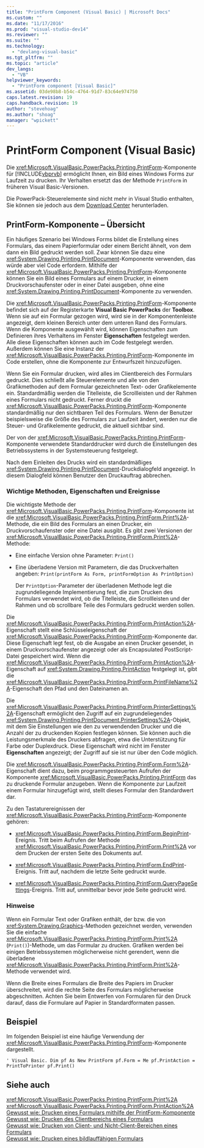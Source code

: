 ```yaml
---
title: "PrintForm Component (Visual Basic) | Microsoft Docs"
ms.custom: ""
ms.date: "11/17/2016"
ms.prod: "visual-studio-dev14"
ms.reviewer: ""
ms.suite: ""
ms.technology: 
  - "devlang-visual-basic"
ms.tgt_pltfrm: ""
ms.topic: "article"
dev_langs: 
  - "VB"
helpviewer_keywords: 
  - "PrintForm component [Visual Basic]"
ms.assetid: 03de98b8-b54c-4764-91d7-83c64e974750
caps.latest.revision: 19
caps.handback.revision: 19
author: "stevehoag"
ms.author: "shoag"
manager: "wpickett"
---
```

# PrintForm Component (Visual Basic)
Die <xref:Microsoft.VisualBasic.PowerPacks.Printing.PrintForm>\-Komponente für [!INCLUDE[vbprvb](../../../csharp/programming-guide/concepts/linq/includes/vbprvb_md.md)] ermöglicht Ihnen, ein Bild eines Windows Forms zur Laufzeit zu drucken. Ihr Verhalten ersetzt das der Methode `PrintForm` in früheren Visual Basic\-Versionen.  
  
 Die PowerPack\-Steuerelemente sind nicht mehr in Visual Studio enthalten, Sie können sie jedoch aus dem [Download Center](http://www.microsoft.com/en-us/download/details.aspx?id=25169) herunterladen.  
  
## PrintForm\-Komponente – Übersicht  
 Ein häufiges Szenario bei Windows Forms bildet die Erstellung eines Formulars, das einem Papierformular oder einem Bericht ähnelt, von dem dann ein Bild gedruckt werden soll. Zwar können Sie dazu eine <xref:System.Drawing.Printing.PrintDocument>\-Komponente verwenden, das würde aber viel Code erfordern. Mithilfe der <xref:Microsoft.VisualBasic.PowerPacks.Printing.PrintForm>\-Komponente können Sie ein Bild eines Formulars auf einem Drucker, in einem Druckvorschaufenster oder in einer Datei ausgeben, ohne eine <xref:System.Drawing.Printing.PrintDocument>\-Komponente zu verwenden.  
  
 Die <xref:Microsoft.VisualBasic.PowerPacks.Printing.PrintForm>\-Komponente befindet sich auf der Registerkarte **Visual Basic PowerPacks** der **Toolbox**. Wenn sie auf ein Formular gezogen wird, wird sie in der Komponentenleiste angezeigt, dem kleinen Bereich unter dem unteren Rand des Formulars. Wenn die Komponente ausgewählt wird, können Eigenschaften zum Definieren ihres Verhaltens im Fenster **Eigenschaften** festgelegt werden. Alle diese Eigenschaften können auch im Code festgelegt werden. Außerdem können Sie eine Instanz der <xref:Microsoft.VisualBasic.PowerPacks.Printing.PrintForm>\-Komponente im Code erstellen, ohne die Komponente zur Entwurfszeit hinzuzufügen.  
  
 Wenn Sie ein Formular drucken, wird alles im Clientbereich des Formulars gedruckt. Dies schließt alle Steuerelemente und alle von den Grafikmethoden auf dem Formular gezeichneten Text\- oder Grafikelemente ein. Standardmäßig werden die Titelleiste, die Scrollleisten und der Rahmen eines Formulars nicht gedruckt. Ferner druckt die <xref:Microsoft.VisualBasic.PowerPacks.Printing.PrintForm>\-Komponente standardmäßig nur den sichtbaren Teil des Formulars. Wenn der Benutzer beispielsweise die Größe des Formulars zur Laufzeit ändert, werden nur die Steuer\- und Grafikelemente gedruckt, die aktuell sichtbar sind.  
  
 Der von der <xref:Microsoft.VisualBasic.PowerPacks.Printing.PrintForm>\-Komponente verwendete Standarddrucker wird durch die Einstellungen des Betriebssystems in der Systemsteuerung festgelegt.  
  
 Nach dem Einleiten des Drucks wird ein standardmäßiges <xref:System.Drawing.Printing.PrintDocument>\-Druckdialogfeld angezeigt. In diesem Dialogfeld können Benutzer den Druckauftrag abbrechen.  
  
### Wichtige Methoden, Eigenschaften und Ereignisse  
 Die wichtigste Methode der <xref:Microsoft.VisualBasic.PowerPacks.Printing.PrintForm>\-Komponente ist die <xref:Microsoft.VisualBasic.PowerPacks.Printing.PrintForm.Print%2A>\-Methode, die ein Bild des Formulars an einen Drucker, ein Druckvorschaufenster oder eine Datei ausgibt. Es gibt zwei Versionen der <xref:Microsoft.VisualBasic.PowerPacks.Printing.PrintForm.Print%2A>\-Methode:  
  
-   Eine einfache Version ohne Parameter: `Print()`  
  
-   Eine überladene Version mit Parametern, die das Druckverhalten angeben: `Print(printForm As Form, printFormOption As PrintOption)`  
  
     Der `PrintOption`\-Parameter der überladenen Methode legt die zugrundeliegende Implementierung fest, die zum Drucken des Formulars verwendet wird, ob die Titelleiste, die Scrollleisten und der Rahmen und ob scrollbare Teile des Formulars gedruckt werden sollen.  
  
 Die <xref:Microsoft.VisualBasic.PowerPacks.Printing.PrintForm.PrintAction%2A>\-Eigenschaft stellt eine Schlüsseleigenschaft der <xref:Microsoft.VisualBasic.PowerPacks.Printing.PrintForm>\-Komponente dar. Diese Eigenschaft legt fest, ob die Ausgabe an einen Drucker gesendet, in einem Druckvorschaufenster angezeigt oder als Encapsulated PostScript\-Datei gespeichert wird. Wenn die <xref:Microsoft.VisualBasic.PowerPacks.Printing.PrintForm.PrintAction%2A>\-Eigenschaft auf <xref:System.Drawing.Printing.PrintAction> festgelegt ist, gibt die <xref:Microsoft.VisualBasic.PowerPacks.Printing.PrintForm.PrintFileName%2A>\-Eigenschaft den Pfad und den Dateinamen an.  
  
 Die <xref:Microsoft.VisualBasic.PowerPacks.Printing.PrintForm.PrinterSettings%2A>\-Eigenschaft ermöglicht den Zugriff auf ein zugrundeliegendes <xref:System.Drawing.Printing.PrintDocument.PrinterSettings%2A>\-Objekt, mit dem Sie Einstellungen wie den zu verwendenden Drucker und die Anzahl der zu druckenden Kopien festlegen können. Sie können auch die Leistungsmerkmale des Druckers abfragen, etwa die Unterstützung für Farbe oder Duplexdruck. Diese Eigenschaft wird nicht im Fenster **Eigenschaften** angezeigt; der Zugriff auf sie ist nur über den Code möglich.  
  
 Die <xref:Microsoft.VisualBasic.PowerPacks.Printing.PrintForm.Form%2A>\-Eigenschaft dient dazu, beim programmgesteuerten Aufrufen der Komponente <xref:Microsoft.VisualBasic.PowerPacks.Printing.PrintForm> das zu druckende Formular anzugeben. Wenn die Komponente zur Laufzeit einem Formular hinzugefügt wird, stellt dieses Formular den Standardwert dar.  
  
 Zu den Tastaturereignissen der <xref:Microsoft.VisualBasic.PowerPacks.Printing.PrintForm>\-Komponente gehören:  
  
-   <xref:Microsoft.VisualBasic.PowerPacks.Printing.PrintForm.BeginPrint>\-Ereignis. Tritt beim Aufrufen der Methode <xref:Microsoft.VisualBasic.PowerPacks.Printing.PrintForm.Print%2A> vor dem Drucken der ersten Seite des Dokuments auf.  
  
-   <xref:Microsoft.VisualBasic.PowerPacks.Printing.PrintForm.EndPrint>\-Ereignis. Tritt auf, nachdem die letzte Seite gedruckt wurde.  
  
-   <xref:Microsoft.VisualBasic.PowerPacks.Printing.PrintForm.QueryPageSettings>\-Ereignis. Tritt auf, unmittelbar bevor jede Seite gedruckt wird.  
  
### Hinweise  
 Wenn ein Formular Text oder Grafiken enthält, der bzw. die von <xref:System.Drawing.Graphics>\-Methoden gezeichnet werden, verwenden Sie die einfache <xref:Microsoft.VisualBasic.PowerPacks.Printing.PrintForm.Print%2A> \(`Print()`\)\-Methode, um das Formular zu drucken. Grafiken werden bei einigen Betriebssystemen möglicherweise nicht gerendert, wenn die überladene <xref:Microsoft.VisualBasic.PowerPacks.Printing.PrintForm.Print%2A>\-Methode verwendet wird.  
  
 Wenn die Breite eines Formulars die Breite des Papiers im Drucker überschreitet, wird die rechte Seite des Formulars möglicherweise abgeschnitten. Achten Sie beim Entwerfen von Formularen für den Druck darauf, dass die Formulare auf Papier in Standardformaten passen.  
  
## Beispiel  
 Im folgenden Beispiel ist eine häufige Verwendung der <xref:Microsoft.VisualBasic.PowerPacks.Printing.PrintForm>\-Komponente dargestellt.  
  
```  
' Visual Basic. Dim pf As New PrintForm pf.Form = Me pf.PrintAction = PrintToPrinter pf.Print()  
```  
  
## Siehe auch  
 <xref:Microsoft.VisualBasic.PowerPacks.Printing.PrintForm.Print%2A>   
 <xref:Microsoft.VisualBasic.PowerPacks.Printing.PrintForm.PrintAction%2A>   
 [Gewusst wie: Drucken eines Formulars mithilfe der PrintForm\-Komponente](../../../visual-basic/developing-apps/printing/how-to-print-a-form-by-using-the-printform-component.md)   
 [Gewusst wie: Drucken des Clientbereichs eines Formulars](../../../visual-basic/developing-apps/printing/how-to-print-the-client-area-of-a-form.md)   
 [Gewusst wie: Drucken von Client\- und Nicht\-Client\-Bereichen eines Formulars](../../../visual-basic/developing-apps/printing/how-to-print-client-and-non-client-areas-of-a-form.md)   
 [Gewusst wie: Drucken eines bildlauffähigen Formulars](../../../visual-basic/developing-apps/printing/how-to-print-a-scrollable-form.md)